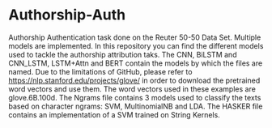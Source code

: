 # Authorship-Auth
Authorship Authentication task done on the Reuter 50-50 Data Set. Multiple models are implemented.
In this repository you can find the different models used to tackle the authorship attribution taks. 
The CNN, BiLSTM and CNN_LSTM, LSTM+Attn and BERT contain the models by which the files are named. 
Due to the limitations of GitHub, please refer to https://nlp.stanford.edu/projects/glove/ in order to download the pretrained word vectors and use them. The word vectors used in these examples are glove.6B.100d. 
The Ngrams file contains 3 models used to classify the texts based on character ngrams: SVM, MultinomialNB and LDA.
The HASKER file contains an implementation of a SVM trained on String Kernels.

